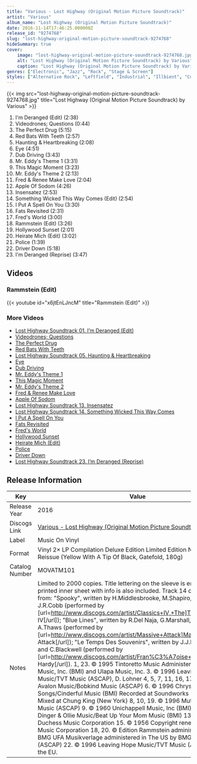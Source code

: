 ```yaml
---
title: "Various - Lost Highway (Original Motion Picture Soundtrack)"
artist: "Various"
album_name: "Lost Highway (Original Motion Picture Soundtrack)"
date: 2016-11-14T17:46:25.000000Z
release_id: "9274768"
slug: "lost-highway-original-motion-picture-soundtrack-9274768"
hideSummary: true
cover:
    image: "lost-highway-original-motion-picture-soundtrack-9274768.jpg"
    alt: "Lost Highway (Original Motion Picture Soundtrack) by Various"
    caption: "Lost Highway (Original Motion Picture Soundtrack) by Various"
genres: ["Electronic", "Jazz", "Rock", "Stage & Screen"]
styles: ["Alternative Rock", "Leftfield", "Industrial", "Illbient", "Contemporary Jazz", "Soundtrack"]
---
```


{{< img src="lost-highway-original-motion-picture-soundtrack-9274768.jpg" title="Lost Highway (Original Motion Picture Soundtrack) by Various" >}}

<!-- section break -->

1. I'm Deranged (Edit) (2:38)
2. Videodrones; Questions (0:44)
3. The Perfect Drug (5:15)
4. Red Bats With Teeth (2:57)
5. Haunting & Heartbreaking (2:08)
6. Eye (4:51)
7. Dub Driving (3:43)
8. Mr. Eddy's Theme 1 (3:31)
9. This Magic Moment (3:23)
10. Mr. Eddy's Theme 2 (2:13)
11. Fred & Renee Make Love (2:04)
12. Apple Of Sodom (4:26)
13. Insensatez (2:53)
14. Something Wicked This Way Comes (Edit) (2:54)
15. I Put A Spell On You (3:30)
16. Fats Revisited (2:31)
17. Fred's World (3:00)
18. Rammstein (Edit) (3:26)
19. Hollywood Sunset (2:01)
20. Heirate Mich (Edit) (3:02)
21. Police (1:39)
22. Driver Down (5:18)
23. I'm Deranged (Reprise) (3:47)

<!-- section break -->




## Videos
### Rammstein (Edit)
{{< youtube id="x6jtEnLJncM" title="Rammstein (Edit)" >}}<br>

### More Videos

- [Lost Highway Soundtrack 01. I’m Deranged (Edit)](https://www.youtube.com/watch?v=oHxkDIvbyGg)
- [Videodrones; Questions](https://www.youtube.com/watch?v=ji_BZmgB1OM)
- [The Perfect Drug](https://www.youtube.com/watch?v=pa5YJRcfCfM)
- [Red Bats With Teeth](https://www.youtube.com/watch?v=k-e08eBbNv0)
- [Lost Highway Soundtrack 05. Haunting & Heartbreaking](https://www.youtube.com/watch?v=nX12fKHHt34)
- [Eye](https://www.youtube.com/watch?v=kmqS01NMips)
- [Dub Driving](https://www.youtube.com/watch?v=9lCxWbKB1iI)
- [Mr. Eddy's Theme 1](https://www.youtube.com/watch?v=ksRRT7eoJFo)
- [This Magic Moment](https://www.youtube.com/watch?v=fP-mlrMv7Ok)
- [Mr. Eddy's Theme 2](https://www.youtube.com/watch?v=5GhEn4-VtRE)
- [Fred & Renee Make Love](https://www.youtube.com/watch?v=bCgEAeMZEpI)
- [Apple Of Sodom](https://www.youtube.com/watch?v=TzgkwXjWuEg)
- [Lost Highway Soundtrack 13. Insensatez](https://www.youtube.com/watch?v=YuZvHfuyIT8)
- [Lost Highway Soundtrack 14. Something Wicked This Way Comes](https://www.youtube.com/watch?v=vSshzmKOlCE)
- [I Put A Spell On You](https://www.youtube.com/watch?v=jy7Q1nt-4PE)
- [Fats Revisited](https://www.youtube.com/watch?v=Zy9NTRgUXqU)
- [Fred's World](https://www.youtube.com/watch?v=vi5uEJi2nkI)
- [Hollywood Sunset](https://www.youtube.com/watch?v=L8SyzCv9OxY)
- [Heirate Mich (Edit)](https://www.youtube.com/watch?v=r2AInopKBWM)
- [Police](https://www.youtube.com/watch?v=eP6IQ3Vfuho)
- [Driver Down](https://www.youtube.com/watch?v=PxBGukgq2cM)
- [Lost Highway Soundtrack 23. I’m Deranged (Reprise)](https://www.youtube.com/watch?v=yrb9QKVEMvM)


## Release Information
|  Key           | Value                                                |
| ---------------| ---------------------------------------------------- |
| Release Year   | 2016                                   |
| Discogs Link   | [Various - Lost Highway (Original Motion Picture Soundtrack)](https://www.discogs.com/release/9274768-Various-Lost-Highway-Original-Motion-Picture-Soundtrack) |
| Label          | Music On Vinyl |
| Format         | Vinyl 2× LP Compilation Deluxe Edition Limited Edition Numbered Reissue (Yellow With A Tip Of Black, Gatefold, 180g) |
| Catalog Number | MOVATM101 |
| Notes | Limited to 2000 copies. Title lettering on the sleeve is embossed. A printed inner sheet with info is also included.  Track 14 contains excerpts from: "Spooky", written by H.Middlesbrooke, M.Shapiro, B.Buie and J.R.Cobb (performed by [url=http://www.discogs.com/artist/Classics+IV,+The]The Classics IV[/url]); "Blue Lines", written by R.Del Naja, G.Marshall, A.Vowles and A.Thaws (performed by [url=http://www.discogs.com/artist/Massive+Attack]Massive Attack[/url]); "Le Temps Des Souvenirs", written by J.J.Datin, M.Vidalin and C.Blackwell (performed by [url=http://www.discogs.com/artist/Fran%C3%A7oise+Hardy]Françoise Hardy[/url]).  1, 23. © 1995 Tintoretto Music Administered by RZO Music, Inc. (BMI) and Ulapa Music, Inc. 3. © 1996 Leaving Hope Music/TVT Music (ASCAP), D. Lohner 4, 5, 7, 11, 16, 17, 21. © 1996 Avalon Music/Bobkind Music (ASCAP) 6. © 1996 Chrysalis Songs/Cinderful Music (BMI) Recorded at Soundworks (Chicago). Mixed at Chung King (New York) 8, 10, 19. © 1996 Mute Song/Bobkind Music (ASCAP) 9. © 1960 Unichappell Music, Inc (BMI) 12. © 1996 Dinger & Ollie Music/Beat Up Your Mom Music (BMI) 13. © 1963 Duchess Music Corporation 15. © 1956 Copyright renewed 1984 Unart Music Corporation 18, 20. ©  Edition Rammstein administered in The BMG UFA Musikverlage administered in The US by BMG Songs, Inc. (ASCAP) 22. © 1996 Leaving Hope Music/TVT Music (ASCAP)   Made in the EU.  |